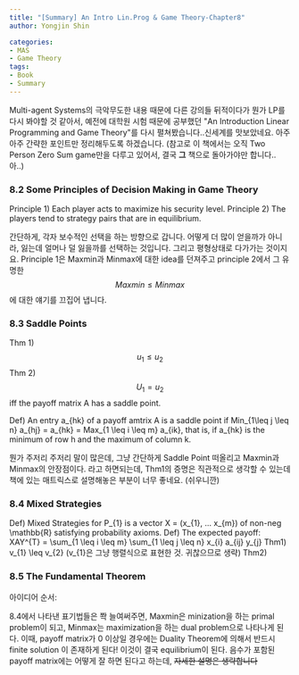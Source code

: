```yaml
---
title: "[Summary] An Intro Lin.Prog & Game Theory-Chapter8"
author: Yongjin Shin

categories:
- MAS
- Game Theory
tags:
- Book
- Summary
---
```


Multi-agent Systems의 극악무도한 내용 때문에 다른 강의들 뒤적이다가 뭔가 LP를 다시 봐야할 것 같아서, 예전에 대학원 시험 때문에 공부했던 "An Introduction Linear Programming and Game Theory"를 다시 펼쳐봤습니다..신세계를 맛보았네요. 아주 아주 간략한 포인트만 정리해두도록 하겠습니다. (참고로 이 책에서는 오직 Two Person Zero Sum game만을 다루고 있어서, 결국 **그** 책으로 돌아가야만 합니다..아..)

### 8.2 Some Principles of Decision Making in Game Theory
Principle 1) Each player acts to maximize his security level.
Principle 2) The players tend to strategy pairs that are in equilibrium.

간단하게, 각자 보수적인 선택을 하는 방향으로 갑니다. 어떻게 더 많이 얻을까가 아니라, 잃는데 얼머나 덜 잃을까를 선택하는 것입니다. 그리고 평형상태로 다가가는 것이지요. Principle 1은 Maxmin과 Minmax에 대한 idea를 던져주고 principle 2에서 그 유명한 $$Maxmin \leq Minmax$$에 대한 얘기를 끄집어 냅니다.

### 8.3 Saddle Points
Thm 1) $$u_1 \leq u_2$$
Thm 2) $$U_1 = u_2$$ iff the payoff matrix A has a saddle point.

Def) An entry a_{hk} of a payoff amtrix A is a saddle point if Min_{1\leq j \leq n} a_{hj} = a_{hk} = Max_{1 \leq i \leq m} a_{ik}, that is, if a_{hk} is the minimum of row h and the maximum of column k.

뭔가 주저리 주저리 말이 많은데, 그냥 간단하게 Saddle Point 떠올리고 Maxmin과 Minmax의 안장점이다. 라고 하면되는데, Thm1의 증명은 직관적으로 생각할 수 있는데 책에 있는 매트릭스로 설명해놓은 부분이 너무 좋네요. (쉬우니깐) 

### 8.4 Mixed Strategies
Def) Mixed Strategies for P_{1} is a vector X = (x_{1}, ... x_{m}) of non-neg \mathbb{R} satisfying probability axioms.
Def) The expected payoff: XAY^{T} = \sum_{1 \leq i \leq m} \sum_{1 \leq j \leq n} x_{i} a_{ij} y_{j}
Thm1) v_{1} \leq v_{2} (v_{1}은 그냥 행렬식으로 표현한 것. 귀찮으므로 생략)
Thm2) 


### 8.5 The Fundamental Theorem
아이디어 순서:

8.4에서 나타낸 표기법들은 쫙 늘여써주면, Maxmin은 minization을 하는 primal problem이 되고, Minmax는 maximization을 하는 dual problem으로 나타나게 된다. 이때, payoff matrix가 0 이상일 경우에는 Duality Theorem에 의해서 반드시 finite solution 이 존재하게 된다! 이것이 결국 equilibrium이 된다. 음수가 포함된 payoff matrix에는 어떻게 잘 하면 된다고 하는데, ~~자세한 설명은 생략합니다~~




















